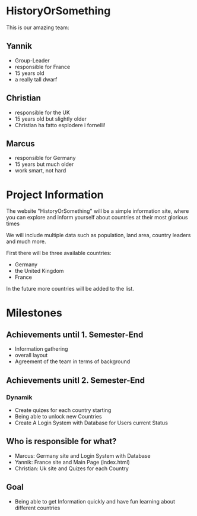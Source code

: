 # HistoryOrSomething

This is our amazing team:

## Yannik

- Group-Leader
- responsible for France
- 15 years old
- a really tall dwarf

## Christian

- responsible for the UK
- 15 years old but slightly older
- Christian ha fatto esplodere i fornelli!

## Marcus

- responsible for Germany
- 15 years but much older
- work smart, not hard

# Project Information

The website "HistoryOrSomething" will be a simple information site, where you can explore and inform yourself about countries at their most glorious times

We will include multiple data such as population, land area, country leaders and much more.

First there will be three available countries:

- Germany
- the United Kingdom
- France

In the future more countries will be added to the list.

# Milestones

## Achievements until 1. Semester-End

- Information gathering
- overall layout
- Agreement of the team in terms of background

## Achievements unitl 2. Semester-End

### Dynamik

- Create quizes for each country starting
- Being able to unlock new Countries
- Create A Login System with Database for Users current Status

## Who is responsible for what?

- Marcus: Germany site and Login System with Database
- Yannik: France site and Main Page (index.html)
- Christian: Uk site and Quizes for each Country

## Goal

- Being able to get Information quickly and have fun learning about different countries
